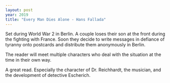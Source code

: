 ```yaml
---
layout: post
year: 2019
title: "Every Man Dies Alone - Hans Fallada"
---
```


Set during World War 2 in Berlin. A couple loses their son at the front during the fighting with France. Soon they decide to write messages in defiance of tyranny onto postcards and distribute them anonymously in Berlin.

The reader will meet multiple characters who deal with the situation at the time in their own way.

A great read. Especially the character of Dr. Reichhardt, the musician, and the development of detective Escherich.
